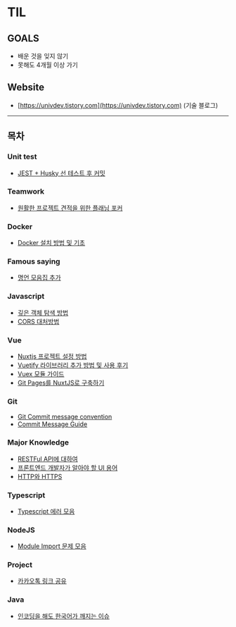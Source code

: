# TIL
## GOALS
- 배운 것을 잊지 않기
- 못해도 4개월 이상 가기
## Website
- [https://univdev.tistory.com](https://univdev.tistory.com) (기술 블로그)
---
## 목차
### Unit test
- [JEST + Husky 선 테스트 후 커밋](./unit_test/커밋_테스트)
### Teamwork
- [원활한 프로젝트 견적을 위한 플래닝 포커](./teamwork/프로젝트_견적을_위한_플래닝_포커.md)
### Docker
- [Docker 설치 방법 및 기초](./docker/도커_설치가이드.md)
### Famous saying
- [명언 모음집 추가](./famous_saying)
### Javascript
- [깊은 객체 탐색 방법](./javascript/깊은_객체_탐사_방법)
- [CORS 대처방법](./javascript/CORS_대처방법.md)
### Vue
- [Nuxtjs 프로젝트 설정 방법](./vue/nuxtjs_설치_가이드.md)
- [Vuetify 라이브러리 추가 방법 및 사용 후기](./vue/vuetify_설치_가이드.md)
- [Vuex 모듈 가이드](./vue/vuex_모듈_가이드.md)
- [Git Pages를 NuxtJS로 구축하기](./vue/git_pages를_nuxtjs로_구축하기)
### Git
- [Git Commit message convention](./git/커밋_메시지_가이드.md)
- [Commit Message Guide](./git/커밋_메시지_가이드.md)
### Major Knowledge
- [RESTFul API에 대하여](./major_knowledge/restful_api_에_대하여.md)
- [프론트엔드 개발자가 알아야 할 UI 용어](./major_knowledge/프론트엔드_개발자가_알아야할_UI_용어.md)
- [HTTP와 HTTPS](./major_knowledge/http와_https.md)
### Typescript
- [Typescript 에러 모음](./typescript/typescript_에러.md)
### NodeJS
- [Module Import 문제 모음](./nodejs/module_import_문제.md)
### Project
- [카카오톡 링크 공유](./project/kakao_공유/README.md)
### Java
- [인코딩을 해도 한국어가 깨지는 이슈](./java/인코딩을_해도_한국어가_깨지는_이슈)
